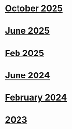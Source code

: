 # [October 2025](2025_October.md)

# [June 2025](2025_June.md)

# [Feb 2025](2025_Feb.md)

# [June 2024](2024_June.md)

# [February 2024](2024_Feb.md)

# [2023](2023.md)
